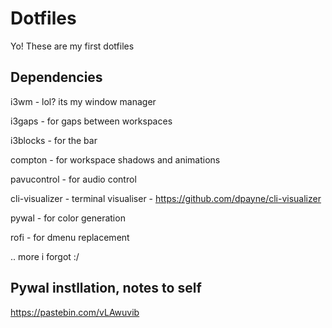 # Dotfiles

Yo! These are my first dotfiles

## Dependencies 
i3wm - lol? its my window manager

i3gaps - for gaps between workspaces

i3blocks - for the bar

compton - for workspace shadows and animations

pavucontrol - for audio control

cli-visualizer - terminal visualiser - https://github.com/dpayne/cli-visualizer

pywal - for color generation

rofi - for dmenu replacement

.. more i forgot :/

## Pywal instllation, notes to self

https://pastebin.com/vLAwuvib



